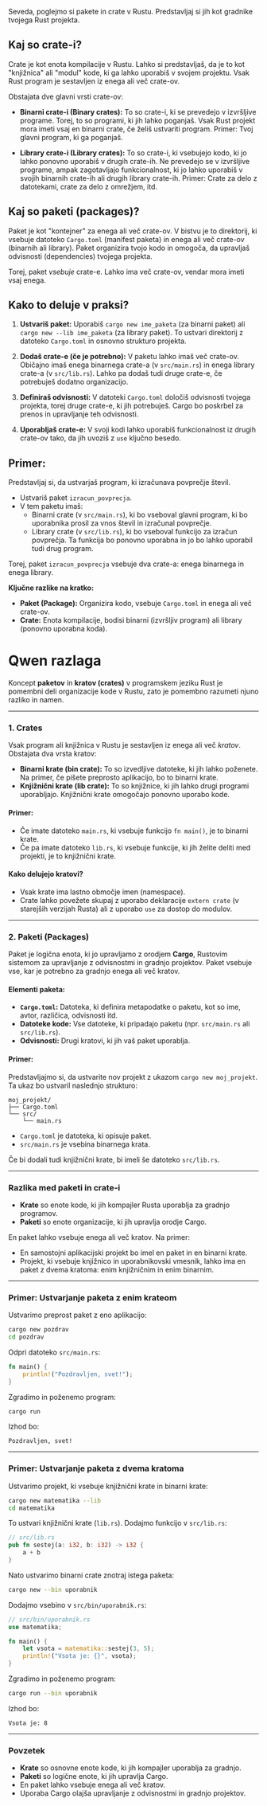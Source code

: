 Seveda, poglejmo si pakete in crate v Rustu. Predstavljaj si jih kot gradnike tvojega Rust projekta.

## **Kaj so crate-i?**

Crate je kot enota kompilacije v Rustu. Lahko si predstavljaš, da je to kot "knjižnica" ali "modul" kode, ki ga lahko uporabiš v svojem projektu. Vsak Rust program je sestavljen iz enega ali več crate-ov.

Obstajata dve glavni vrsti crate-ov:

- **Binarni crate-i (Binary crates):** To so crate-i, ki se prevedejo v izvršljive programe. Torej, to so programi, ki jih lahko poganjaš. Vsak Rust projekt mora imeti vsaj en binarni crate, če želiš ustvariti program. Primer: Tvoj glavni program, ki ga poganjaš.
    
- **Library crate-i (Library crates):** To so crate-i, ki vsebujejo kodo, ki jo lahko ponovno uporabiš v drugih crate-ih. Ne prevedejo se v izvršljive programe, ampak zagotavljajo funkcionalnost, ki jo lahko uporabiš v svojih binarnih crate-ih ali drugih library crate-ih. Primer: Crate za delo z datotekami, crate za delo z omrežjem, itd.
    

## **Kaj so paketi (packages)?**

Paket je kot "kontejner" za enega ali več crate-ov. V bistvu je to direktorij, ki vsebuje datoteko `Cargo.toml` (manifest paketa) in enega ali več crate-ov (binarnih ali library). Paket organizira tvojo kodo in omogoča, da upravljaš odvisnosti (dependencies) tvojega projekta.

Torej, paket _vsebuje_ crate-e. Lahko ima več crate-ov, vendar mora imeti vsaj enega.

## **Kako to deluje v praksi?**

1. **Ustvariš paket:** Uporabiš `cargo new ime_paketa` (za binarni paket) ali `cargo new --lib ime_paketa` (za library paket). To ustvari direktorij z datoteko `Cargo.toml` in osnovno strukturo projekta.
    
2. **Dodaš crate-e (če je potrebno):** V paketu lahko imaš več crate-ov. Običajno imaš enega binarnega crate-a (v `src/main.rs`) in enega library crate-a (v `src/lib.rs`). Lahko pa dodaš tudi druge crate-e, če potrebuješ dodatno organizacijo.
    
3. **Definiraš odvisnosti:** V datoteki `Cargo.toml` določiš odvisnosti tvojega projekta, torej druge crate-e, ki jih potrebuješ. Cargo bo poskrbel za prenos in upravljanje teh odvisnosti.
    
4. **Uporabljaš crate-e:** V svoji kodi lahko uporabiš funkcionalnost iz drugih crate-ov tako, da jih uvoziš z `use` ključno besedo.
    

## **Primer:**

Predstavljaj si, da ustvarjaš program, ki izračunava povprečje števil.

- Ustvariš paket `izracun_povprecja`.
- V tem paketu imaš:
    - Binarni crate (v `src/main.rs`), ki bo vseboval glavni program, ki bo uporabnika prosil za vnos števil in izračunal povprečje.
    - Library crate (v `src/lib.rs`), ki bo vseboval funkcijo za izračun povprečja. Ta funkcija bo ponovno uporabna in jo bo lahko uporabil tudi drug program.

Torej, paket `izracun_povprecja` vsebuje dva crate-a: enega binarnega in enega library.

**Ključne razlike na kratko:**

- **Paket (Package):** Organizira kodo, vsebuje `Cargo.toml` in enega ali več crate-ov.
- **Crate:** Enota kompilacije, bodisi binarni (izvršljiv program) ali library (ponovno uporabna koda).

# Qwen razlaga

Koncept **paketov** in **kratov (crates)** v programskem jeziku Rust je pomembni deli organizacije kode v Rustu, zato je pomembno razumeti njuno razliko in namen.

---

### **1. Crates**
Vsak program ali knjižnica v Rustu je sestavljen iz enega ali več *kratov*. Obstajata dva vrsta kratov:

- **Binarni krate (bin crate):** To so izvedljive datoteke, ki jih lahko poženete. Na primer, če pišete preprosto aplikacijo, bo to binarni krate.
- **Knjižnični krate (lib crate):** To so knjižnice, ki jih lahko drugi programi uporabljajo. Knjižnični krate omogočajo ponovno uporabo kode.

#### Primer:
- Če imate datoteko `main.rs`, ki vsebuje funkcijo `fn main()`, je to binarni krate.
- Če pa imate datoteko `lib.rs`, ki vsebuje funkcije, ki jih želite deliti med projekti, je to knjižnični krate.

#### Kako delujejo kratovi?
- Vsak krate ima lastno območje imen (namespace).
- Crate lahko povežete skupaj z uporabo deklaracije `extern crate` (v starejših verzijah Rusta) ali z uporabo `use` za dostop do modulov.

---

### **2. Paketi (Packages)**
Paket je logična enota, ki jo upravljamo z orodjem **Cargo**, Rustovim sistemom za upravljanje z odvisnostmi in gradnjo projektov. Paket vsebuje vse, kar je potrebno za gradnjo enega ali več kratov.

#### Elementi paketa:
- **`Cargo.toml`:** Datoteka, ki definira metapodatke o paketu, kot so ime, avtor, različica, odvisnosti itd.
- **Datoteke kode:** Vse datoteke, ki pripadajo paketu (npr. `src/main.rs` ali `src/lib.rs`).
- **Odvisnosti:** Drugi kratovi, ki jih vaš paket uporablja.

#### Primer:
Predstavljajmo si, da ustvarite nov projekt z ukazom `cargo new moj_projekt`. Ta ukaz bo ustvaril naslednjo strukturo:

```
moj_projekt/
├── Cargo.toml
└── src/
    └── main.rs
```

- `Cargo.toml` je datoteka, ki opisuje paket.
- `src/main.rs` je vsebina binarnega krata.

Če bi dodali tudi knjižnični krate, bi imeli še datoteko `src/lib.rs`.

---

### **Razlika med paketi in crate-i**
- **Krate** so enote kode, ki jih kompajler Rusta uporablja za gradnjo programov.
- **Paketi** so enote organizacije, ki jih upravlja orodje Cargo.

En paket lahko vsebuje enega ali več kratov. Na primer:
- En samostojni aplikacijski projekt bo imel en paket in en binarni krate.
- Projekt, ki vsebuje knjižnico in uporabnikovski vmesnik, lahko ima en paket z dvema kratoma: enim knjižničnim in enim binarnim.

---

### **Primer: Ustvarjanje paketa z enim krateom**
Ustvarimo preprost paket z eno aplikacijo:

```bash
cargo new pozdrav
cd pozdrav
```

Odpri datoteko `src/main.rs`:

```rust
fn main() {
    println!("Pozdravljen, svet!");
}
```

Zgradimo in poženemo program:

```bash
cargo run
```

Izhod bo:

```
Pozdravljen, svet!
```

---

### **Primer: Ustvarjanje paketa z dvema kratoma**
Ustvarimo projekt, ki vsebuje knjižnični krate in binarni krate:

```bash
cargo new matematika --lib
cd matematika
```

To ustvari knjižnični krate (`lib.rs`). Dodajmo funkcijo v `src/lib.rs`:

```rust
// src/lib.rs
pub fn sestej(a: i32, b: i32) -> i32 {
    a + b
}
```

Nato ustvarimo binarni crate znotraj istega paketa:

```bash
cargo new --bin uporabnik
```

Dodajmo vsebino v `src/bin/uporabnik.rs`:

```rust
// src/bin/uporabnik.rs
use matematika;

fn main() {
    let vsota = matematika::sestej(3, 5);
    println!("Vsota je: {}", vsota);
}
```

Zgradimo in poženemo program:

```bash
cargo run --bin uporabnik
```

Izhod bo:

```
Vsota je: 8
```

---

### **Povzetek**
- **Krate** so osnovne enote kode, ki jih kompajler uporablja za gradnjo.
- **Paketi** so logične enote, ki jih upravlja Cargo.
- En paket lahko vsebuje enega ali več kratov.
- Uporaba Cargo olajša upravljanje z odvisnostmi in gradnjo projektov.
